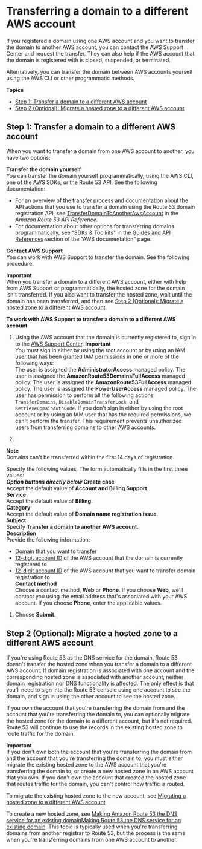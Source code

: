 # Transferring a domain to a different AWS account<a name="domain-transfer-between-aws-accounts"></a>

If you registered a domain using one AWS account and you want to transfer the domain to another AWS account, you can contact the AWS Support Center and request the transfer\. They can also help if the AWS account that the domain is registered with is closed, suspended, or terminated\.

Alternatively, you can transfer the domain between AWS accounts yourself using the AWS CLI or other programmatic methods\.

**Topics**
+ [Step 1: Transfer a domain to a different AWS account](#domain-transfer-between-aws-accounts-domain)
+ [Step 2 \(Optional\): Migrate a hosted zone to a different AWS account](#domain-transfer-between-aws-accounts-hosted-zone)

## Step 1: Transfer a domain to a different AWS account<a name="domain-transfer-between-aws-accounts-domain"></a>

When you want to transfer a domain from one AWS account to another, you have two options:

**Transfer the domain yourself**  
You can transfer the domain yourself programmatically, using the AWS CLI, one of the AWS SDKs, or the Route 53 API\. See the following documentation:  
+ For an overview of the transfer process and documentation about the API actions that you use to transfer a domain using the Route 53 domain registration API, see [TransferDomainToAnotherAwsAccount](https://docs.aws.amazon.com/Route53/latest/APIReference/API_domains_TransferDomainToAnotherAwsAccount.html) in the *Amazon Route 53 API Reference*\.
+ For documentation about other options for transferring domains programmatically, see "SDKs & Toolkits" in the [Guides and API References](https://docs.aws.amazon.com/#user_guides) section of the "AWS documentation" page\.

**Contact AWS Support**  
You can work with AWS Support to transfer the domain\. See the following procedure\.

**Important**  
When you transfer a domain to a different AWS account, either with help from AWS Support or programmatically, the hosted zone for the domain isn't transferred\. If you also want to transfer the hosted zone, wait until the domain has been transferred, and then see [Step 2 \(Optional\): Migrate a hosted zone to a different AWS account](#domain-transfer-between-aws-accounts-hosted-zone)\. <a name="domain-transfer-between-aws-accounts-procedure"></a>

**To work with AWS Support to transfer a domain to a different AWS account**

1. Using the AWS account that the domain is currently registered to, sign in to the [AWS Support Center](https://console.aws.amazon.com/support/home?region=us-east-1#/case/create?issueType=customer-service&serviceCode=billing&categoryCode=domain-name-registration-issue)\.
**Important**  
You must sign in either by using the root account or by using an IAM user that has been granted IAM permissions in one or more of the following ways:  
The user is assigned the **AdministratorAccess** managed policy\.
The user is assigned the **AmazonRoute53DomainsFullAccess** managed policy\.
The user is assigned the **AmazonRoute53FullAccess** managed policy\.
The user is assigned the **PowerUserAccess** managed policy\.
The user has permission to perform all the following actions: `TransferDomains`, `DisableDomainTransferLock`, and `RetrieveDomainAuthCode`\.
If you don't sign in either by using the root account or by using an IAM user that has the required permissions, we can't perform the transfer\. This requirement prevents unauthorized users from transferring domains to other AWS accounts\.

1. 
**Note**  
Domains can't be transferred within the first 14 days of registration\.

   Specify the following values\. The form automatically fills in the first three values:  
***Option buttons directly below* Create case**  
Accept the default value of **Account and Billing Support**\.  
**Service**  
Accept the default value of **Billing**\.  
**Category**  
Accept the default value of **Domain name registration issue**\.  
**Subject**  
Specify **Transfer a domain to another AWS account**\.  
**Description**  
Provide the following information:  
   + Domain that you want to transfer
   + [12\-digit account ID](https://docs.aws.amazon.com/general/latest/gr/acct-identifiers.html#FindingYourAccountIdentifiers) of the AWS account that the domain is currently registered to
   + [12\-digit account ID](https://docs.aws.amazon.com/general/latest/gr/acct-identifiers.html#FindingYourAccountIdentifiers) of the AWS account that you want to transfer domain registration to  
**Contact method**  
Choose a contact method, **Web** or **Phone**\. If you choose **Web**, we'll contact you using the email address that's associated with your AWS account\. If you choose **Phone**, enter the applicable values\.

1. Choose **Submit**\.

## Step 2 \(Optional\): Migrate a hosted zone to a different AWS account<a name="domain-transfer-between-aws-accounts-hosted-zone"></a>

If you're using Route 53 as the DNS service for the domain, Route 53 doesn't transfer the hosted zone when you transfer a domain to a different AWS account\. If domain registration is associated with one account and the corresponding hosted zone is associated with another account, neither domain registration nor DNS functionality is affected\. The only effect is that you'll need to sign into the Route 53 console using one account to see the domain, and sign in using the other account to see the hosted zone\. 

If you own the account that you're transferring the domain from and the account that you're transferring the domain to, you can optionally migrate the hosted zone for the domain to a different account, but it's not required\. Route 53 will continue to use the records in the existing hosted zone to route traffic for the domain\.

**Important**  
If you don't own both the account that you're transferring the domain from and the account that you're transferring the domain to, you must either migrate the existing hosted zone to the AWS account that you're transferring the domain to, or create a new hosted zone in an AWS account that you own\. If you don't own the account that created the hosted zone that routes traffic for the domain, you can't control how traffic is routed\.

To migrate the existing hosted zone to the new account, see [Migrating a hosted zone to a different AWS account](hosted-zones-migrating.md)\.

To create a new hosted zone, see [Making Amazon Route 53 the DNS service for an existing domainMaking Route 53 the DNS service for an existing domain](MigratingDNS.md)\. This topic is typically used when you're transferring domains from another registrar to Route 53, but the process is the same when you're transferring domains from one AWS account to another\.